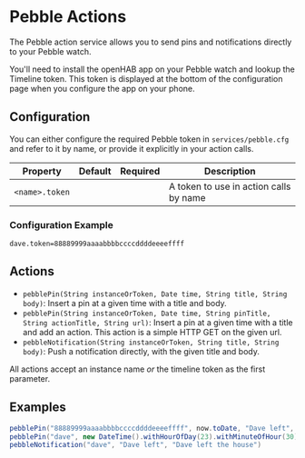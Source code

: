 # Pebble Actions

The Pebble action service allows you to send pins and notifications directly to your Pebble watch.

You'll need to install the openHAB app on your Pebble watch and lookup the Timeline token.
This token is displayed at the bottom of the configuration page when you configure the app on your phone.

## Configuration

You can either configure the required Pebble token in `services/pebble.cfg` and refer to it by name, or provide it explicitly in your action calls.

| Property       | Default | Required | Description                            |
|----------------|---------|:--------:|----------------------------------------|
| `<name>.token` |         |          | A token to use in action calls by name |

### Configuration Example

```text
dave.token=88889999aaaabbbbccccddddeeeeffff
```

## Actions

- `pebblePin(String instanceOrToken, Date time, String title, String body)`: Insert a pin at a given time with a title and body.
- `pebblePin(String instanceOrToken, Date time, String pinTitle, String actionTitle, String url)`: Insert a pin at a given time with a title and add an action. This action is a simple HTTP GET on the given url.
- `pebbleNotification(String instanceOrToken, String title, String body)`: Push a notification directly, with the given title and body.

All actions accept an instance name *or* the timeline token as the first parameter.

## Examples

```java
pebblePin("88889999aaaabbbbccccddddeeeeffff", now.toDate, "Dave left", "Dave is on his way")
pebblePin("dave", new DateTime().withHourOfDay(23).withMinuteOfHour(30).toDate, "Bed time", "Shutdown", "http://192.168.1.15:8090/CMD?Lights_All=OFF")
pebbleNotification("dave", "Dave left", "Dave left the house")
```
